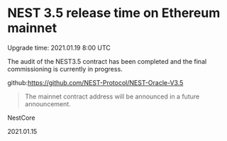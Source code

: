 # NEST 3.5 release time on Ethereum mainnet

Upgrade time: 2021.01.19 8:00 UTC

The audit of the NEST3.5 contract has been completed and the final commissioning is currently in progress.


github:https://github.com/NEST-Protocol/NEST-Oracle-V3.5

> The mainnet contract address will be announced in a future announcement.

NestCore

2021.01.15

